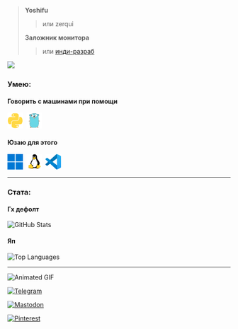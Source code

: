 >__Yoshifu__
>> или zerqui
>
>__Заложник монитора__
>> или [инди-разраб](https://telegra.ph/Indi-razrabotchik-03-21)

<div id="header">
  <img src="https://media0.giphy.com/media/v1.Y2lkPTc5MGI3NjExM2RsaGlvZ3hxbzNlNXM0MjUyM2p0ZXJteTN2cnVvZDhmc3QwY2QwNiZlcD12MV9pbnRlcm5hbF9naWZfYnlfaWQmY3Q9cw/eMBuQb8FaRm2boCG5i/giphy.gif" width="200"/>
</div>

### Умею:
#### Говорить с машинами при помощи <div>
  <img src="https://github.com/devicons/devicon/blob/master/icons/python/python-plain.svg" title="Python" alt="Python" width="35" height="35"/>&nbsp;
  <img src="https://github.com/devicons/devicon/blob/master/icons/go/go-original.svg" title="Golang" alt="Golang" width="35" height="35"/>&nbsp;
</div>

#### Юзаю для этого 
<div>
  <img src="https://github.com/devicons/devicon/blob/master/icons/windows11/windows11-original.svg" title="Windows11" alt="Windows11" width="35" height="35"/>&nbsp;
  <img src="https://github.com/devicons/devicon/blob/master/icons/linux/linux-original.svg" title="Linux" alt="Linux" width="35" height="35"/>&nbsp;
  <img src="https://github.com/devicons/devicon/blob/master/icons/vscode/vscode-original.svg" title="VSCode" alt="VSCode" width="35" height="35"/>&nbsp;
</div>

---

### Cтата:
#### Гх дефолт

![GitHub Stats](https://github-readme-stats.vercel.app/api?username=zerqui&show_icons=true&theme=blue_navy)

#### Яп
![Top Languages](https://github-readme-stats.vercel.app/api/top-langs/?username=zerqui&layout=compact&theme=blue_navy)

---


![Animated GIF](https://media2.giphy.com/media/v1.Y2lkPTc5MGI3NjExdGhpczczemh6Z293ZWFibW93djgxOGZhd3YzenJrZmZnMnlpYjhhOSZlcD12MV9pbnRlcm5hbF9naWZfYnlfaWQmY3Q9cw/8DvRrE3heEFcY95Jih/giphy.gif)

[![Telegram](https://img.shields.io/badge/Telegram-black?style=flat-square&logo=Telegram)](https://t.me/yaysgx)

[![Mastodon](https://img.shields.io/badge/Mastodon-black?style=flat-square&logo=Mastodon)](https://infosec.exchange/@sxinoby)

[![Pinterest](https://img.shields.io/badge/Pinterest-black?style=flat-square&logo=Pinterest)](https://ru.pinterest.com/xxxzerqui/)
